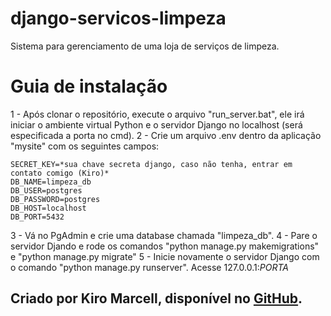 # django-servicos-limpeza
Sistema para gerenciamento de uma loja de serviços de limpeza.

# Guia de instalação
1 - Após clonar o repositório, execute o arquivo "run_server.bat", ele irá iniciar o ambiente virtual Python e o servidor Django no localhost (será especificada a porta no cmd).
2 - Crie um arquivo .env dentro da aplicação "mysite" com os seguintes campos:

    SECRET_KEY=*sua chave secreta django, caso não tenha, entrar em contato comigo (Kiro)*
    DB_NAME=limpeza_db
    DB_USER=postgres
    DB_PASSWORD=postgres
    DB_HOST=localhost
    DB_PORT=5432

3 - Vá no PgAdmin e crie uma database chamada "limpeza_db".
4 - Pare o servidor Djando e rode os comandos "python manage.py makemigrations" e "python manage.py migrate"
5 - Inicie novamente o servidor Django com o comando "python manage.py runserver". Acesse 127.0.0.1:*PORTA*


## Criado por Kiro Marcell, disponível no [GitHub](https://github.com/kiro-ma).

